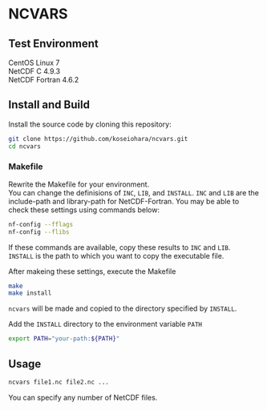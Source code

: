 # NCVARS

## Test Environment
CentOS Linux 7  
NetCDF C 4.9.3  
NetCDF Fortran 4.6.2  

## Install and Build
Install the source code by cloning this repository:
```sh
git clone https://github.com/koseiohara/ncvars.git
cd ncvars
```

### Makefile
Rewrite the Makefile for your environment.  
You can change the definisions of `INC`, `LIB`, and `INSTALL`.
`INC` and `LIB` are the include-path and library-path for NetCDF-Fortran.
You may be able to check these settings using commands below:
```sh
nf-config --fflags
nf-config --flibs
```
If these commands are available, copy these results to `INC` and `LIB`.  
`INSTALL` is the path to which you want to copy the executable file.  

After makeing these settings, execute the Makefile
```sh
make
make install
```
`ncvars` will be made and copied to the directory specified by `INSTALL`.  

Add the `INSTALL` directory to the environment variable `PATH`
```sh
export PATH="your-path:${PATH}"
```

## Usage
```sh
ncvars file1.nc file2.nc ...
```
You can specify any number of NetCDF files.


